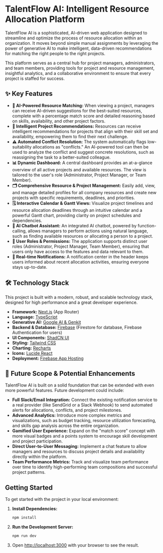 # TalentFlow AI: Intelligent Resource Allocation Platform

TalentFlow AI is a sophisticated, AI-driven web application designed to streamline and optimize the process of resource allocation within an organization. It moves beyond simple manual assignments by leveraging the power of generative AI to make intelligent, data-driven recommendations for matching the right people to the right projects.

This platform serves as a central hub for project managers, administrators, and team members, providing tools for project and resource management, insightful analytics, and a collaborative environment to ensure that every project is staffed for success.

## ✨ Key Features

-   **🤖 AI-Powered Resource Matching:** When viewing a project, managers can receive AI-driven suggestions for the best-suited resources, complete with a percentage match score and detailed reasoning based on skills, availability, and other project factors.
-   **🧠 Intelligent Project Recommendations:** Resources can receive intelligent recommendations for projects that align with their skill set and availability, empowering them to find their next challenge.
-   **⚠️ Automated Conflict Resolution:** The system automatically flags low-suitability allocations as "conflicts." An AI-powered tool can then be used to analyze the conflict and suggest concrete resolutions, such as reassigning the task to a better-suited colleague.
-   **📊 Dynamic Dashboard:** A central dashboard provides an at-a-glance overview of all active projects and available resources. The view is tailored to the user's role (Administrator, Project Manager, or Team Member).
-   **🗂️ Comprehensive Resource & Project Management:** Easily add, view, and manage detailed profiles for all company resources and create new projects with specific requirements, deadlines, and priorities.
-   **🗓️ Interactive Calendar & Gantt Views:** Visualize project timelines and resource allocation deadlines through an intuitive calendar and a powerful Gantt chart, providing clarity on project schedules and dependencies.
-   **💬 AI Chatbot Assistant:** An integrated AI chatbot, powered by function-calling, allows managers to perform actions using natural language, such as finding available resources or allocating a person to a project.
-   **🔐 User Roles & Permissions:** The application supports distinct user roles (Administrator, Project Manager, Team Member), ensuring that users only have access to the features and data relevant to them.
-   **🔔 Real-time Notifications:** A notification center in the header keeps users informed about recent allocation activities, ensuring everyone stays up-to-date.

## 🛠️ Technology Stack

This project is built with a modern, robust, and scalable technology stack, designed for high performance and a great developer experience.

-   **Framework:** [Next.js](https://nextjs.org/) (App Router)
-   **Language:** [TypeScript](https://www.typescriptlang.org/)
-   **Generative AI:** [Google AI & Genkit](https://firebase.google.com/docs/genkit)
-   **Backend & Database:** [Firebase](https://firebase.google.com/) (Firestore for database, Firebase Authentication for users)
-   **UI Components:** [ShadCN UI](https://ui.shadcn.com/)
-   **Styling:** [Tailwind CSS](https://tailwindcss.com/)
-   **Charting:** [Recharts](https://recharts.org/)
-   **Icons:** [Lucide React](https://lucide.dev/)
-   **Deployment:** [Firebase App Hosting](https://firebase.google.com/docs/app-hosting)

## 🚀 Future Scope & Potential Enhancements

TalentFlow AI is built on a solid foundation that can be extended with even more powerful features. Future development could include:

-   **Full Slack/Email Integration:** Connect the existing notification service to a real provider (like SendGrid or a Slack Webhook) to send automated alerts for allocations, conflicts, and project milestones.
-   **Advanced Analytics:** Introduce more complex metrics and visualizations, such as budget tracking, resource utilization forecasting, and skills gap analysis across the entire organization.
-   **Gamified User Experience:** Expand on the "match score" concept with more visual badges and a points system to encourage skill development and project participation.
-   **Direct User-to-User Messaging:** Implement a chat feature to allow managers and resources to discuss project details and availability directly within the platform.
-   **Team Performance Metrics:** Track and visualize team performance over time to identify high-performing team compositions and successful project patterns.

## Getting Started

To get started with the project in your local environment:

1.  **Install Dependencies:**
    ```bash
    npm install
    ```

2.  **Run the Development Server:**
    ```bash
    npm run dev
    ```

3.  Open [http://localhost:3000](http://localhost:3000) with your browser to see the result.
